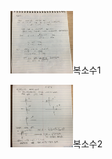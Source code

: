 

<img width="100" height="100" src ="../img/복소수1.jpg">복소수1</img>

<img width="100" height="100" src ="../img/복소수2.jpg">복소수2</img>
